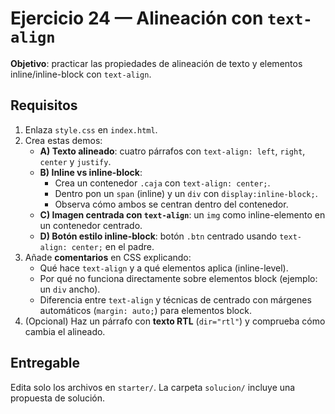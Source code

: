 # Ejercicio 24 — Alineación con `text-align`

**Objetivo**: practicar las propiedades de alineación de texto y elementos inline/inline-block con `text-align`.

## Requisitos

1. Enlaza `style.css` en `index.html`.
2. Crea estas demos:
   - **A) Texto alineado**: cuatro párrafos con `text-align: left`, `right`, `center` y `justify`.
   - **B) Inline vs inline-block**:
     - Crea un contenedor `.caja` con `text-align: center;`.
     - Dentro pon un `span` (inline) y un `div` con `display:inline-block;`.
     - Observa cómo ambos se centran dentro del contenedor.
   - **C) Imagen centrada con `text-align`**: un `img` como inline-elemento en un contenedor centrado.
   - **D) Botón estilo inline-block**: botón `.btn` centrado usando `text-align: center;` en el padre.
3. Añade **comentarios** en CSS explicando:
   - Qué hace `text-align` y a qué elementos aplica (inline-level).
   - Por qué no funciona directamente sobre elementos block (ejemplo: un `div` ancho).
   - Diferencia entre `text-align` y técnicas de centrado con márgenes automáticos (`margin: auto;`) para elementos block.
4. (Opcional) Haz un párrafo con **texto RTL** (`dir="rtl"`) y comprueba cómo cambia el alineado.

## Entregable

Edita solo los archivos en `starter/`. La carpeta `solucion/` incluye una propuesta de solución.
